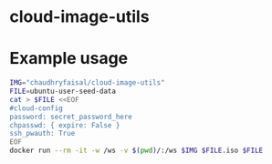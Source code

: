 # cloud-image-utils
# Example usage

```bash
IMG="chaudhryfaisal/cloud-image-utils"
FILE=ubuntu-user-seed-data
cat > $FILE <<EOF
#cloud-config
password: secret_password_here
chpasswd: { expire: False }
ssh_pwauth: True
EOF
docker run --rm -it -w /ws -v $(pwd)/:/ws $IMG $FILE.iso $FILE
```